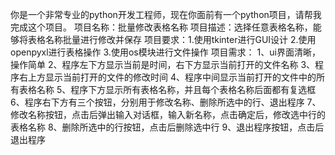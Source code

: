 你是一个非常专业的python开发工程师，现在你面前有一个python项目，请帮我完成这个项目。
项目名称：批量修改表格名称
项目描述：选择任意表格名称，能够将表格名称批量进行修改并保存
项目要求：1.使用tkinter进行GUI设计
2.使用openpyxl进行表格操作
3.使用os模块进行文件操作
项目需求：
1、ui界面清晰，操作简单
2、程序左下方显示当前是时间，右下方显示当前打开的文件名称
3、程序右上方显示当前打开的文件的修改时间
4、程序中间显示当前打开的文件中的所有表格名称
5、程序下方显示所有表格名称，并且每个表格名称后面都有复选框
6、程序右下方有三个按钮，分别用于修改名称、删除所选中的行、退出程序
7、修改名称按钮，点击后弹出输入对话框，输入新名称，点击确定后，修改选中行的表格名称
8、删除所选中的行按钮，点击后删除选中行
9、退出程序按钮，点击后退出程序
